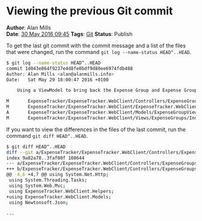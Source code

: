 Viewing the previous Git commit
===============================
**Author**: Alan Mills  
**Date**: [30 May 2016 09:45](/blog/history/2016-05.md)
**Tags**: [Git](/blog/categories/git.md)
**Status**: Publish

To get the last git commit with the commit message and a list of the files that were changed, run the command `git log --name-status HEAD^..HEAD`.
``` bash
$ git log --name-status HEAD^..HEAD
commit 1d043e864f9237e4d8fe0bdf9d80ee6974fdb488
Author: Alan Mills <alan@alanmills.info>
Date:   Sat May 29 18:00:47 2016 +0100

    Using a ViewModel to bring back the Expense Group and Expense Group Status in a single view.  Related Work Items: #1896

M       ExpenseTracker/ExpenseTracker.WebClient/Controllers/ExpenseGroupsController.cs
M       ExpenseTracker/ExpenseTracker.WebClient/ExpenseTracker.WebClient.csproj
A       ExpenseTracker/ExpenseTracker.WebClient/Models/ExpenseGroupViewModel.cs
M       ExpenseTracker/ExpenseTracker.WebClient/Views/ExpenseGroups/Index.cshtml
```

If you want to view the differences in the files of the last commit, run the command `git diff HEAD^..HEAD`.

``` bash
$ git diff HEAD^..HEAD
diff --git a/ExpenseTracker/ExpenseTracker.WebClient/Controllers/ExpenseGroupsController.cs b/ExpenseTracker/ExpenseTracker.WebClient/Controllers/ExpenseGroupsController.cs
index 9a82a78..3faf00f 100644
--- a/ExpenseTracker/ExpenseTracker.WebClient/Controllers/ExpenseGroupsController.cs
+++ b/ExpenseTracker/ExpenseTracker.WebClient/Controllers/ExpenseGroupsController.cs
@@ -4,6 +4,7 @@ using System.Net.Http;
 using System.Threading.Tasks;
 using System.Web.Mvc;
 using ExpenseTracker.WebClient.Helpers;
+using ExpenseTracker.WebClient.Models;
 using Newtonsoft.Json;

...
```
